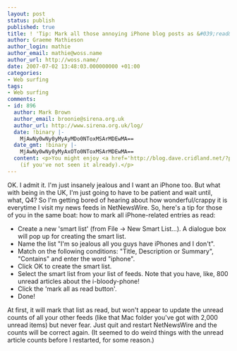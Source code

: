 ```yaml
---
layout: post
status: publish
published: true
title: ! 'Tip: Mark all those annoying iPhone blog posts as &#039;read&#039;'
author: Graeme Mathieson
author_login: mathie
author_email: mathie@woss.name
author_url: http://woss.name/
date: 2007-07-02 13:48:03.000000000 +01:00
categories:
- Web surfing
tags:
- Web surfing
comments:
- id: 896
  author: Mark Brown
  author_email: broonie@sirena.org.uk
  author_url: http://www.sirena.org.uk/log/
  date: !binary |-
    MjAwNy0wNy0yMyAyMDo0NToxMSArMDEwMA==
  date_gmt: !binary |-
    MjAwNy0wNy0yMyAxOTo0NToxMSArMDEwMA==
  content: <p>You might enjoy <a href='http://blog.dave.cridland.net/?p=32' rel="nofollow">this</a>
    (if you've not seen it already).</p>
---
```

OK.  I admit it.  I'm just insanely jealous and I want an iPhone too.  But what with being in the UK, I'm just going to have to be patient and wait until, what, Q4?  So I'm getting bored of hearing about how wonderful/crappy it is everytime I visit my news feeds in NetNewsWire.  So, here's a tip for those of you in the same boat: how to mark all iPhone-related entries as read:

* Create a new 'smart list' (from File &rarr; New Smart List&hellip;).  A dialogue box will pop up for creating the smart list.
* Name the list "I'm so jealous all you guys have iPhones and I don't".
* Match on the following conditions: "Title, Description or Summary", "Contains" and enter the word "iphone".
* Click OK to create the smart list.
* Select the smart list from your list of feeds.  Note that you have, like, 800 unread articles about the i-bloody-phone!
* Click the 'mark all as read button'.
* Done!

At first, it will mark that list as read, but won't appear to update the unread counts of all your other feeds (like that Mac folder you've got with 2,000 unread items) but never fear.  Just quit and restart NetNewsWire and the counts will be correct again.  (It seemed to do weird things with the unread article counts before I restarted, for some reason.)
